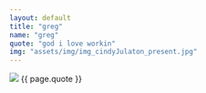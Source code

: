 ```yaml
---
layout: default
title: "greg"
name: "greg"
quote: "god i love workin"
img: "assets/img/img_cindyJulaton_present.jpg"
---
```

<img src = "{{ page.img }}">
{{ page.quote }}